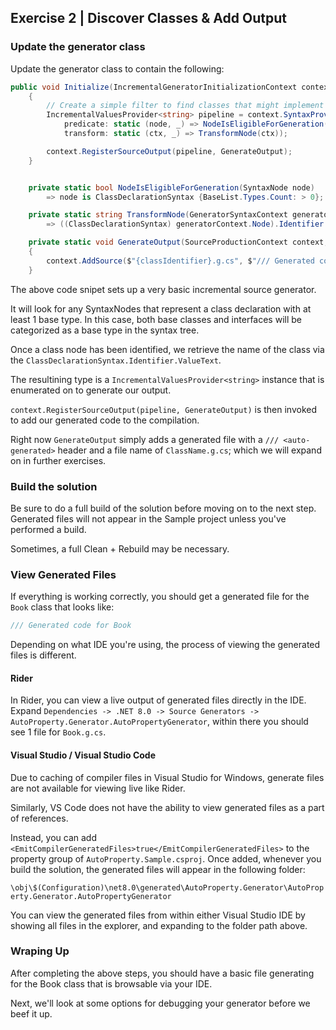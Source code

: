 ## Exercise 2 | Discover Classes & Add Output

### Update the generator class

Update the generator class to contain the following:

```csharp
public void Initialize(IncrementalGeneratorInitializationContext context)
    {   
        // Create a simple filter to find classes that might implement interfaces
        IncrementalValuesProvider<string> pipeline = context.SyntaxProvider.CreateSyntaxProvider(
            predicate: static (node, _) => NodeIsEligibleForGeneration(node),
            transform: static (ctx, _) => TransformNode(ctx));

        context.RegisterSourceOutput(pipeline, GenerateOutput);
    }


    private static bool NodeIsEligibleForGeneration(SyntaxNode node)
        => node is ClassDeclarationSyntax {BaseList.Types.Count: > 0};

    private static string TransformNode(GeneratorSyntaxContext generatorContext)
        => ((ClassDeclarationSyntax) generatorContext.Node).Identifier.ValueText;

    private static void GenerateOutput(SourceProductionContext context, string classIdentifier)
    {
        context.AddSource($"{classIdentifier}.g.cs", $"/// Generated code for {classIdentifier}");
    }

```

The above code snipet sets up a very basic incremental source generator.

It will look for any SyntaxNodes that represent a class declaration with at least 1 base type. In this case, both base classes and interfaces will be categorized as a base type in the syntax tree.

Once a class node has been identified, we retrieve the name of the class via the `ClassDeclarationSyntax.Identifier.ValueText`.

The resultining type is a `IncrementalValuesProvider<string>` instance that is enumerated on to generate our output.

`context.RegisterSourceOutput(pipeline, GenerateOutput)` is then invoked to add our generated code to the compilation.

Right now `GenerateOutput` simply adds a generated file with a `/// <auto-generated>` header and a file name of `ClassName.g.cs`; which we will expand on in further exercises.

### Build the solution

Be sure to do a full build of the solution before moving on to the next step. Generated files will not appear in the Sample project unless you've performed a build. 

Sometimes, a full Clean + Rebuild may be necessary.

### View Generated Files

If everything is working correctly, you should get a generated file for the `Book` class that looks like:

```csharp
/// Generated code for Book
```

Depending on what IDE you're using, the process of viewing the generated files is different.

#### Rider
In Rider, you can view a live output of generated files directly in the IDE. Expand `Dependencies -> .NET 8.0 -> Source Generators -> AutoProperty.Generator.AutoPropertyGenerator`, within there you should see 1 file for `Book.g.cs`.

#### Visual Studio / Visual Studio Code

Due to caching of compiler files in Visual Studio for Windows, generate files are not available for viewing live like Rider.

Similarly, VS Code does not have the ability to view generated files as a part of references.

Instead, you can add `<EmitCompilerGeneratedFiles>true</EmitCompilerGeneratedFiles>` to the property group of `AutoProperty.Sample.csproj`. Once added, whenever you build the solution, the generated files will appear in the following folder:

`\obj\$(Configuration)\net8.0\generated\AutoProperty.Generator\AutoProperty.Generator.AutoPropertyGenerator`

You can view the generated files from within either Visual Studio IDE by showing all files in the explorer, and expanding to the folder path above.

### Wraping Up

After completing the above steps, you should have a basic file generating for the Book class that is browsable via your IDE.

Next, we'll look at some options for debugging your generator before we beef it up.